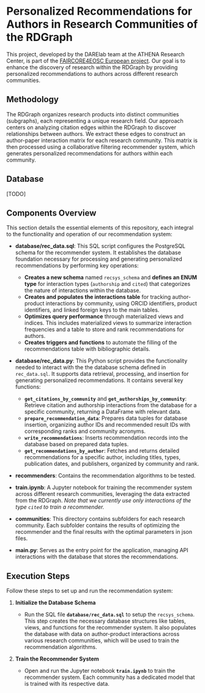 
# Personalized Recommendations for Authors in Research Communities of the RDGraph

This project, developed by the DARElab team at the ATHENA Research Center, is part of the [FAIRCORE4EOSC European project](https://faircore4eosc.eu). Our goal is to enhance the discovery of research within the RDGraph by providing personalized recommendations to authors across different research communities. 

## Methodology 
The RDGraph organizes research products into distinct communities (subgraphs), each representing a unique research field. Our approach centers on analyzing citation edges within the RDGraph to discover relationships between authors. We extract these edges to construct an author-paper interaction matrix for each research community. This matrix is then processed using a collaborative filtering recommender system, which generates personalized recommendations for authors within each community.

## Database

[TODO]

## Components Overview

This section details the essential elements of this repository, each integral to the functionality and operation of our recommendation system:

- **database/rec_data.sql**: This SQL script configures the PostgreSQL schema for the recommender system. It establishes the database foundation necessary for processing and generating personalized recommendations by performing key operations:
  - **Creates a new schema** named `recsys_schema` and **defines an ENUM type** for interaction types (`authorship` and `cited`) that categorizes the nature of interactions within the database. 
  - **Creates and populates the interactions table** for tracking author-product interactions by community, using ORCID identifiers, product identifiers, and linked foreign keys to the main tables.
  - **Optimizes query performance** through materialized views and indices. This includes materialized views to summarize interaction frequencies and a table to store and rank recommendations for authors.
  - **Creates triggers and functions** to automate the filling of the recommendations table with bibliographic details.

- **database/rec_data.py**: This Python script provides the functionality needed to interact with the the database schema defined in `rec_data.sql`. It supports data retrieval, processing, and insertion for generating personalized recommendations. It contains several key functions:
  - **`get_citations_by_community`** and **`get_authorships_by_community`**: Retrieve citation and authorship interactions from the database for a specific community, returning a DataFrame with relevant data.
  - **`prepare_recommendation_data`**: Prepares data tuples for database insertion, organizing author IDs and recommended result IDs with corresponding ranks and community acronyms.
  - **`write_recommendations`**: Inserts recommendation records into the database based on prepared data tuples.
  - **`get_recommendations_by_author`**: Fetches and returns detailed recommendations for a specific author, including titles, types, publication dates, and publishers, organized by community and rank.

- **recommenders**: Contains the recommendation algorithms to be tested.

- **train.ipynb**: A Jupyter notebook for training the recommender system across different research communities, leveraging the data extracted from the RDGraph. *Note that we currently use only interactions of the type `cited` to train a recommender.*

- **communities**: This directory contains subfolders for each research community. Each subfolder contains the results of optimizing the recommender and the final results with the optimal parameters in json files.

- **main.py**: Serves as the entry point for the application, managing API interactions with the database that stores the recommendations.

## Execution Steps

Follow these steps to set up and run the recommendation system:

1. **Initialize the Database Schema**
   - Run the SQL file **`database/rec_data.sql`** to setup the `recsys_schema`. This step creates the necessary database structures like tables, views, and functions for the recommender system. It also populates the database with data on author-product interactions across various research communities, which will be used to train the recommendation algorithms.

2. **Train the Recommender System**
   - Open and run the Jupyter notebook **`train.ipynb`** to train the recommender system. Each community has a dedicated model that is trained with its respective data.
